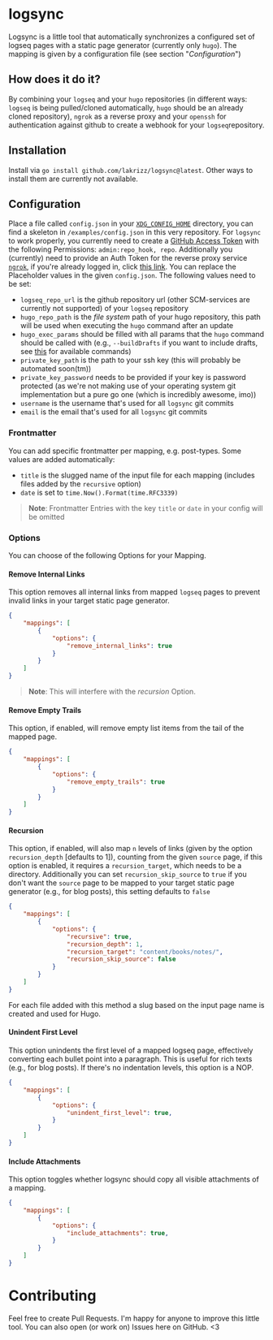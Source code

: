 

# logsync
Logsync is a little tool that automatically synchronizes a configured set of logseq pages with a static page generator (currently only `hugo`). The mapping is given by a configuration file (see section "*Configuration*")

## How does it do it?
By combining your `logseq` and your `hugo` repositories (in different ways: `logseq` is being pulled/cloned automatically, `hugo` should be an already cloned repository), `ngrok` as a reverse proxy and your `openssh` for authentication against github to create a webhook for your `logseq`repository.

## Installation

Install via `go install github.com/lakrizz/logsync@latest`. Other ways to install them are currently not available.

## Configuration
Place a file called `config.json` in your [`XDG_CONFIG_HOME`](https://wiki.archlinux.org/title/XDG_Base_Directory)  directory, you can find a skeleton in  `/examples/config.json` in this very repository. For `logsync` to work properly, you currently need to create a [GitHub Access Token](https://github.com/settings/tokens) with the following Permissions: `admin:repo_hook, repo`. Additionally you (currently) need to provide an Auth Token for the reverse proxy service [`ngrok`](https://ngrok.com/), if you're already logged in, click [this link](https://dashboard.ngrok.com/tunnels/authtokens). You can replace the Placeholder values in the given `config.json`. The following values need to be set:
- `logseq_repo_url` is the github repository url (other SCM-services are currently not supported) of your `logseq` repository 
- `hugo_repo_path` is the *file system* path of your hugo repository, this path will be used when executing the `hugo` command after an update
- `hugo_exec_params` should be filled with all params that the `hugo` command should be called with (e.g., `--buildDrafts` if you want to include drafts, see [this](https://gohugo.io/commands/hugo/) for available commands)
- `private_key_path` is the path to your ssh key (this will probably be automated soon(tm))
- `private_key_password` needs to be provided if your key is password protected (as we're not making use of your operating system git implementation but a pure go one (which is incredibly awesome, imo))
- `username` is the username that's used for all `logsync` git commits
- `email` is the email that's used for all `logsync` git commits

### Frontmatter
You can add specific frontmatter per mapping, e.g. post-types. Some values are added automatically:
- `title` is the slugged name of the input file for each mapping (includes files added by the `recursive` option)
- `date` is set to `time.Now().Format(time.RFC3339)`

> **Note**: Frontmatter Entries with the key `title` or `date` in your config will be omitted 

### Options
You can choose of the following Options for your Mapping.

#### Remove Internal Links

This option removes all internal links from mapped `logseq` pages to prevent invalid links in your target static page generator.
```json
{
    "mappings": [
        {
            "options": {
                "remove_internal_links": true
            }
        }
    ]
}
```

> **Note**: This will interfere with the *recursion* Option.

#### Remove Empty Trails

This option, if enabled, will remove empty list items from the tail of the mapped page. 
```json
{
    "mappings": [
        {
            "options": {
                "remove_empty_trails": true
            }
        }
    ]
}
```

#### Recursion

This option, if enabled, will also map `n` levels of links (given by the option `recursion_depth` [defaults to 1]), counting from the given `source` page, if this option is enabled, it requires a `recursion_target`, which needs to be a directory. Additionally you can set `recursion_skip_source` to `true` if you don't want the `source` page to be mapped to your target static page generator (e.g., for blog posts), this setting defaults to `false`

```json
{
    "mappings": [
        {
            "options": {
                "recursive": true,
                "recursion_depth": 1,
                "recursion_target": "content/books/notes/",
                "recursion_skip_source": false
            }
        }
    ]
}
```
For each file added with this method a slug based on the input page name is created and used for Hugo.

#### Unindent First Level

This option unindents the first level of a mapped logseq page, effectively converting each bullet point into a paragraph. This is useful for rich texts (e.g., for blog posts). If there's no indentation levels, this option is a NOP.

```json
{
    "mappings": [
        {
            "options": {
                "unindent_first_level": true,
            }
        }
    ]
}
```

#### Include Attachments
This option toggles whether logsync should copy all visible attachments of a mapping. 


```json
{
    "mappings": [
        {
            "options": {
                "include_attachments": true,
            }
        }
    ]
}
```

# Contributing
Feel free to create Pull Requests. I'm happy for anyone to improve this little tool. You can also open (or work on) Issues here on GitHub. <3
